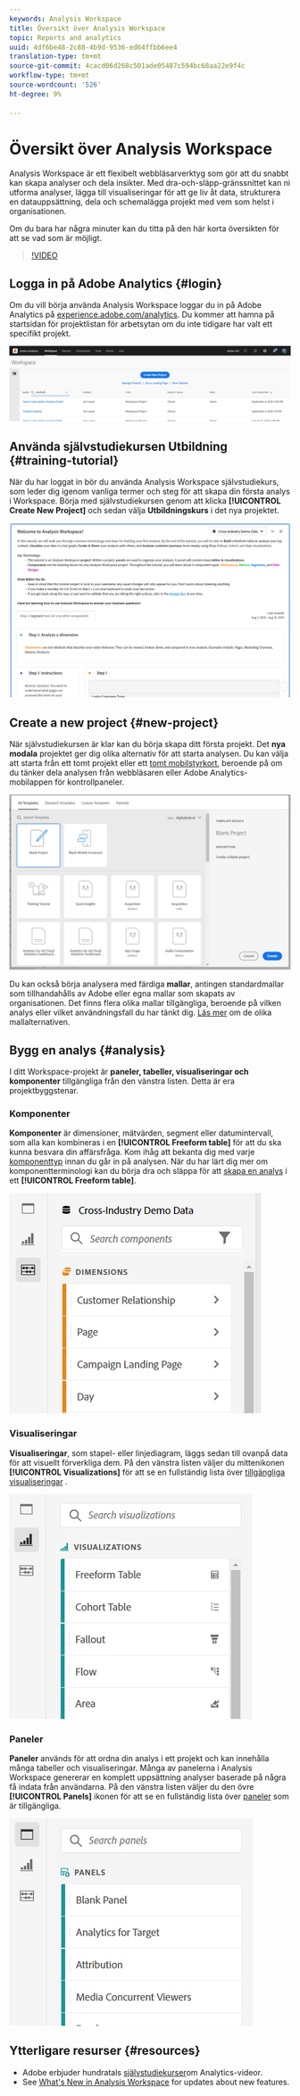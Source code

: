 ```yaml
---
keywords: Analysis Workspace
title: Översikt över Analysis Workspace
topic: Reports and analytics
uuid: 4df6be48-2c88-4b9d-9536-ed64ffbb6ee4
translation-type: tm+mt
source-git-commit: 4cacd06d268c501ade05487c594bc68aa22e9f4c
workflow-type: tm+mt
source-wordcount: '526'
ht-degree: 9%

---
```



# Översikt över Analysis Workspace

Analysis Workspace är ett flexibelt webbläsarverktyg som gör att du snabbt kan skapa analyser och dela insikter. Med dra-och-släpp-gränssnittet kan ni utforma analyser, lägga till visualiseringar för att ge liv åt data, strukturera en datauppsättning, dela och schemalägga projekt med vem som helst i organisationen.

Om du bara har några minuter kan du titta på den här korta översikten för att se vad som är möjligt.

>[!VIDEO](https://video.tv.adobe.com/v/26266/?quality=12&learn=on)

## Logga in på Adobe Analytics {#login}

Om du vill börja använda Analysis Workspace loggar du in på Adobe Analytics på [experience.adobe.com/analytics](http://experience.adobe.com/analytics). Du kommer att hamna på startsidan för projektlistan för arbetsytan om du inte tidigare har valt ett specifikt projekt.

![](assets/login-analytics.png)

## Använda självstudiekursen Utbildning {#training-tutorial}

När du har loggat in bör du använda Analysis Workspace självstudiekurs, som leder dig igenom vanliga termer och steg för att skapa din första analys i Workspace. Börja med självstudiekursen genom att klicka **[!UICONTROL Create New Project]** och sedan välja **Utbildningskurs** i det nya projektet.

![](assets/training-tutorial.png)

## Create a new project {#new-project}

När självstudiekursen är klar kan du börja skapa ditt första projekt. Det **nya modala** projektet ger dig olika alternativ för att starta analysen. Du kan välja att starta från ett tomt projekt eller ett [tomt mobilstyrkort](https://docs.adobe.com/content/help/en/analytics/analyze/mobapp/curator.html), beroende på om du tänker dela analysen från webbläsaren eller Adobe Analytics-mobilappen för kontrollpaneler.

![](assets/create-new-project.png)

Du kan också börja analysera med färdiga **mallar**, antingen standardmallar som tillhandahålls av Adobe eller egna mallar som skapats av organisationen. Det finns flera olika mallar tillgängliga, beroende på vilken analys eller vilket användningsfall du har tänkt dig. [Läs mer](https://docs.adobe.com/content/help/sv-SE/analytics/analyze/analysis-workspace/build-workspace-project/starter-projects.html) om de olika mallalternativen.

## Bygg en analys {#analysis}

I ditt Workspace-projekt är **paneler, tabeller, visualiseringar och komponenter** tillgängliga från den vänstra listen. Detta är era projektbyggstenar.

### Komponenter

**Komponenter** är dimensioner, mätvärden, segment eller datumintervall, som alla kan kombineras i en **[!UICONTROL Freeform table]** för att du ska kunna besvara din affärsfråga. Kom ihåg att bekanta dig med varje [komponenttyp](https://docs.adobe.com/content/help/en/analytics/analyze/analysis-workspace/components/analysis-workspace-components.html) innan du går in på analysen. När du har lärt dig mer om komponentterminologi kan du börja dra och släppa för att [skapa en analys](https://docs.adobe.com/content/help/en/analytics/analyze/analysis-workspace/build-workspace-project/t-freeform-project.html) i ett **[!UICONTROL Freeform table]**.

![](assets/build-components.png)

### Visualiseringar

**Visualiseringar**, som stapel- eller linjediagram, läggs sedan till ovanpå data för att visuellt förverkliga dem. På den vänstra listen väljer du mittenikonen **[!UICONTROL Visualizations]** för att se en fullständig lista över [tillgängliga visualiseringar](https://docs.adobe.com/content/help/en/analytics/analyze/analysis-workspace/visualizations/freeform-analysis-visualizations.html) .

![](assets/build-visualizations.png)

### Paneler

**Paneler** används för att ordna din analys i ett projekt och kan innehålla många tabeller och visualiseringar. Många av panelerna i Analysis Workspace genererar en komplett uppsättning analyser baserade på några få indata från användarna. På den vänstra listen väljer du den övre **[!UICONTROL Panels]** ikonen för att se en fullständig lista över [paneler](https://docs.adobe.com/content/help/en/analytics/analyze/analysis-workspace/panels/panels.html) som är tillgängliga.

![](assets/build-panels.png)

## Ytterligare resurser {#resources}

* Adobe erbjuder hundratals [självstudiekurser](https://docs.adobe.com/content/help/en/analytics-learn/tutorials/overview.html)om Analytics-videor.
* See [What&#39;s New in Analysis Workspace](/help/analyze/analysis-workspace/new-features-in-analysis-workspace.md) for updates about new features.
